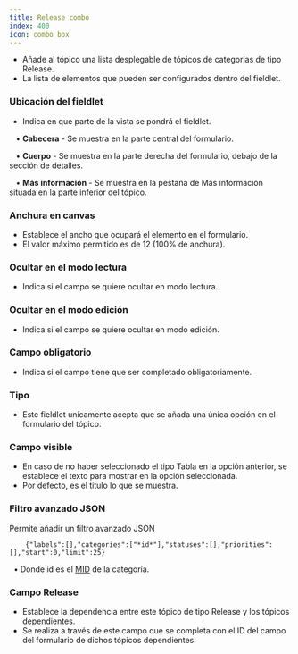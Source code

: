 ```yaml
---
title: Release combo
index: 400
icon: combo_box
---
```

* Añade al tópico una lista desplegable de tópicos de categorias de tipo Release.
* La lista de elementos que pueden ser configurados dentro del fieldlet.


### Ubicación del fieldlet
* Indica en que parte de la vista se pondrá el fieldlet.

&nbsp; &nbsp;• **Cabecera** - Se muestra en la parte central del formulario.

&nbsp; &nbsp;• **Cuerpo** - Se muestra en la parte derecha del formulario, debajo de la sección de detalles.

&nbsp; &nbsp;• **Más información** - Se muestra en la pestaña de Más información situada en la parte inferior del tópico.


### Anchura en canvas
* Establece el ancho que ocupará el elemento en el formulario.
* El valor máximo permitido es de 12 (100% de anchura).


### Ocultar en el modo lectura
* Indica si el campo se quiere ocultar en modo lectura.


### Ocultar en el modo edición
* Indica si el campo se quiere ocultar en modo edición.


### Campo obligatorio
* Indica si el campo tiene que ser completado obligatoriamente.


### Tipo
* Este fieldlet unicamente acepta que se añada una única opción en el formulario del tópico.


### Campo visible
* En caso de no haber seleccionado el tipo Tabla en la opción anterior, se establece el texto para mostrar en la opción seleccionada.
* Por defecto, es el titulo lo que se muestra.


### Filtro avanzado JSON
Permite añadir un filtro avanzado JSON

        {"labels":[],"categories":["*id*"],"statuses":[],"priorities":[],"start":0,"limit":25}


&nbsp;&nbsp;• Donde id es el [MID](Conceptos/mid) de la categoría.


### Campo Release
* Establece la dependencia entre este tópico de tipo Release y los tópicos dependientes.
* Se realiza a través de este campo que se completa con el ID del campo del formulario de dichos tópicos dependientes.
